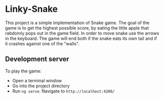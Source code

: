 # Linky-Snake

This project is a simple implementation of Snake game. The goal of the game is to get the highest possible score, by eating the little apple that rabdomly pops out in the game field. In order to move snake use the arrows in the keyboard. The game will end both if the snake eats its own tail and if it crashes against one of the "walls".

## Development server

To play the game:
* Open a terminal window
* Go into the project directory
* Run `ng serve`. Navigate to `http://localhost:4200/`


